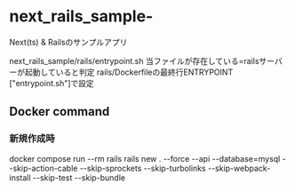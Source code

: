 # next_rails_sample-
Next(ts) & Railsのサンプルアプリ


next_rails_sample/rails/entrypoint.sh
当ファイルが存在している=railsサーバーが起動していると判定
rails/Dockerfileの最終行ENTRYPOINT ["entrypoint.sh"]で設定

## Docker command
### 新規作成時
docker compose run --rm rails rails new . --force --api --database=mysql --skip-action-cable --skip-sprockets --skip-turbolinks --skip-webpack-install --skip-test --skip-bundle
